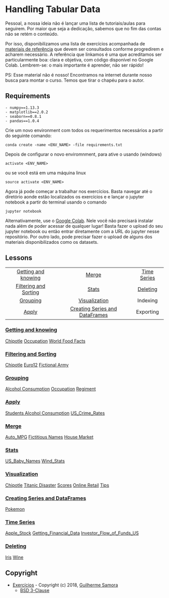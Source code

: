 # Handling Tabular Data

Pessoal, a nossa ideia não é lançar uma lista de tutoriais/aulas para seguirem. Por maior que seja a dedicação, sabemos que no fim das contas não se retém o conteúdo.

Por isso, disponibilizamos uma lista de exercícios acompanhada de [materiais de referência](https://jakevdp.github.io/PythonDataScienceHandbook/03.00-introduction-to-pandas.html) que devem ser consultados conforme progredirem e acharem necessário. A referência que linkamos é uma que acreditamos ser particularmente boa: clara e objetiva, com código disponível no Google Colab.
Lembrem-se: o mais importante é aprender, não ser rápido!

PS: Esse material não é nosso! Encontramos na internet durante nosso busca para montar o curso. Temos que tirar o chapéu para o autor.

## Requirements

    - numpy==1.13.3
    - matplotlib==2.0.2
    - seaborn==0.8.1
    - pandas==1.0.4

Crie um novo environment com todos os requerimentos necessários a partir do seguinte comando:

    conda create -name <ENV_NAME> -file requirements.txt

Depois de configurar o novo enviromnment, para ative o usando (windows)

    activate <ENV_NAME>

ou se você está em uma máquina linux

    source activate <ENV_NAME>

Agora já pode começar a trabalhar nos exercícios. Basta navegar até o diretório aonde estão localizados os exercícios e e lançar o jupyter notebook a partir do terminal usando o comando

    jupyter notebook

Alternativamente, use o [Google Colab](https://colab.research.google.com). Nele você não precisará instalar nada além de poder acessar de qualquer lugar! Basta fazer o upload do seu jupyter notebook ou então entrar diretamente com a URL do jupyter nesse repositório. Por outro lado, pode precisar fazer o upload de alguns dos materiais disponibilizados como os datasets.

## Lessons

|                                                 |                                                                   |                             |
| :---------------------------------------------: | :---------------------------------------------------------------: | :-------------------------: |
|   [Getting and knowing](#getting-and-knowing)   |                          [Merge](#merge)                          | [Time Series](#time-series) |
| [Filtering and Sorting](#filtering-and-sorting) |                          [Stats](#stats)                          |    [Deleting](#deleting)    |
|              [Grouping](#grouping)              |                  [Visualization](#visualization)                  |          Indexing           |
|                 [Apply](#apply)                 | [Creating Series and DataFrames](#creating-series-and-dataframes) |          Exporting          |

### [Getting and knowing](Exercises/01_Getting_%26_Knowing_Your_Data)

[Chipotle](Exercises/01_Getting_%26_Knowing_Your_Data/Chipotle)
[Occupation](Exercises/01_Getting_%26_Knowing_Your_Data/Occupation)
[World Food Facts](Exercises/01_Getting_%26_Knowing_Your_Data/World%20Food%20Facts)

### [Filtering and Sorting](Exercises/02_Filtering_%26_Sorting)

[Chipotle](Exercises/02_Filtering_%26_Sorting/Chipotle)
[Euro12](Exercises/02_Filtering_%26_Sorting/Euro12)
[Fictional Army](Exercises/02_Filtering_%26_Sorting/Fictional%20Army)

### [Grouping](Exercises/03_Grouping)

[Alcohol Consumption](Exercises/03_Grouping/Alcohol_Consumption)
[Occupation](Exercises/03_Grouping/Occupation)
[Regiment](Exercises/03_Grouping/Regiment)

### [Apply](Exercises/04_Apply)

[Students Alcohol Consumption](Exercises/04_Apply/Students_Alcohol_Consumption)
[US_Crime_Rates](Exercises/04_Apply/US_Crime_Rates)

### [Merge](Exercises/05_Merge)

[Auto_MPG](Exercises/05_Merge/Auto_MPG)
[Fictitious Names](Exercises/05_Merge/Fictitous%20Names)
[House Market](Exercises/05_Merge/Housing%20Market)

### [Stats](Exercises/06_Stats)

[US_Baby_Names](Exercises/06_Stats/US_Baby_Names)
[Wind_Stats](Exercises/06_Stats/Wind_Stats)

### [Visualization](Exercises/07_Visualization)

[Chipotle](Exercises/07_Visualization/Chipotle)
[Titanic Disaster](Exercises/07_Visualization/Titanic_Desaster)
[Scores](Exercises/07_Visualization/Scores)
[Online Retail](Exercises/07_Visualization/Online_Retail)
[Tips](Exercises/07_Visualization/Tips)

### [Creating Series and DataFrames](Exercises/08_Creating_Series_and_DataFrames)

[Pokemon](Exercises/08_Creating_Series_and_DataFrames/Pokemon)

### [Time Series](Exercises/09_Time_Series)

[Apple_Stock](Exercises/09_Time_Series/Apple_Stock)
[Getting_Financial_Data](Exercises/09_Time_Series/Getting_Financial_Data)
[Investor_Flow_of_Funds_US](Exercises/09_Time_Series/Getting_Financial_Data)

### [Deleting](Exercises/10_Deleting)

[Iris](Exercises/10_Deleting/Iris)
[Wine](Exercises/10_Deleting/Wine)


## Copyright

* [Exercícios](Exercises) - Copyright (c) 2018, [Guilherme Samora](https://github.com/guipsamora)
    * [BSD 3-Clause](Exercies/LICENSE)

